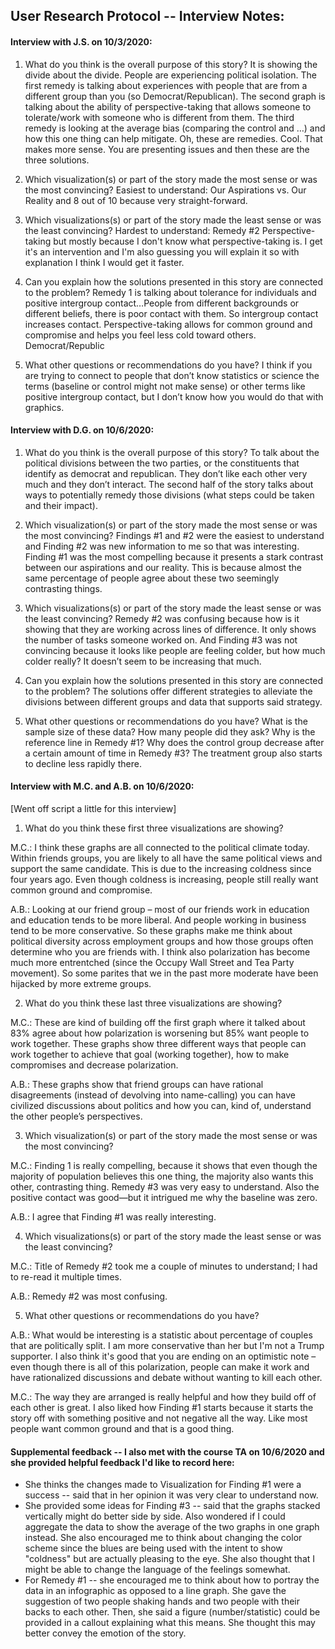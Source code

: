 ## User Research Protocol -- Interview Notes:

#### Interview with J.S. on 10/3/2020:
1.	What do you think is the overall purpose of this story?
It is showing the divide about the divide. People are experiencing political isolation. The first remedy is talking about experiences with people that are from a different group than you (so Democrat/Republican). The second graph is talking about the ability of perspective-taking that allows someone to tolerate/work with someone who is different from them. The third remedy is looking at the average bias (comparing the control and …) and how this one thing can help mitigate. Oh, these are remedies. Cool. That makes more sense. You are presenting issues and then these are the three solutions.

2.	Which visualization(s) or part of the story made the most sense or was the most convincing?
Easiest to understand: Our Aspirations vs. Our Reality and 8 out of 10 because very straight-forward.


3.	Which visualizations(s) or part of the story made the least sense or was the least convincing?
Hardest to understand: Remedy #2 Perspective-taking but mostly because I don't know what perspective-taking is. I get it's an intervention and I'm also guessing you will explain it so with explanation I think I would get it faster.

4.	Can you explain how the solutions presented in this story are connected to the problem?
Remedy 1 is talking about tolerance for individuals and positive intergroup contact…People from different backgrounds or different beliefs, there is poor contact with them. So intergroup contact increases contact. Perspective-taking allows for common ground and compromise and helps you feel less cold toward others. Democrat/Republic

5.	What other questions or recommendations do you have?
I think if you are trying to connect to people that don’t know statistics or science the terms (baseline or control might not make sense) or other terms like positive intergroup contact, but I don’t know how you would do that with graphics.

#### Interview with D.G. on 10/6/2020:

1.	What do you think is the overall purpose of this story?
To talk about the political divisions between the two parties, or the constituents that identify as democrat and republican. They don’t like each other very much and they don’t interact. The second half of the story talks about ways to potentially remedy those divisions (what steps could be taken and their impact).

2.	Which visualization(s) or part of the story made the most sense or was the most convincing?
Findings #1 and #2 were the easiest to understand and Finding #2 was new information to me so that was interesting. Finding #1 was the most compelling because it presents a stark contrast between our aspirations and our reality. This is because almost the same percentage of people agree about these two seemingly contrasting things.

3.	Which visualizations(s) or part of the story made the least sense or was the least convincing?
Remedy #2 was confusing because how is it showing that they are working across lines of difference. It only shows the number of tasks someone worked on. And Finding #3 was not convincing because it looks like people are feeling colder, but how much colder really? It doesn’t seem to be increasing that much.

4.	Can you explain how the solutions presented in this story are connected to the problem?
The solutions offer different strategies to alleviate the divisions between different groups and data that supports said strategy.

5.	What other questions or recommendations do you have?
What is the sample size of these data? How many people did they ask? Why is the reference line in Remedy #1? Why does the control group decrease after a certain amount of time in Remedy #3? The treatment group also starts to decline less rapidly there.


#### Interview with M.C. and A.B. on 10/6/2020:
[Went off script a little for this interview]

1. What do you think these first three visualizations are showing?

M.C.: I think these graphs are all connected to the political climate today. Within friends groups, you are likely to all have the same political views and support the same candidate. This is due to the increasing coldness since four years ago. Even though coldness is increasing, people still really want common ground and compromise. 

A.B.: Looking at our friend group – most of our friends work in education and education tends to be more liberal. And people working in business tend to be more conservative. So these graphs make me think about political diversity across employment groups and how those groups often determine who you are friends with. I think also polarization has become much more entrentched (since the Occupy Wall Street and Tea Party movement). So some parites that we in the past more moderate have been hijacked by more extreme groups.

2. What do you think these last three visualizations are showing?

M.C.: These are kind of building off the first graph where it talked about 83% agree about how polarization is worsening but 85% want people to work together. These graphs show three different ways that people can work together to achieve that goal (working together), how to make compromises and decrease polarization.

A.B.: These graphs show that friend groups can have rational disagreements (instead of devolving into name-calling) you can have civilized discussions about politics and how you can, kind of, understand the other people’s perspectives. 

3.	Which visualization(s) or part of the story made the most sense or was the most convincing?

M.C.: Finding 1 is really compelling, because it shows that even though the majority of population believes this one thing, the majority also wants this other, contrasting thing. Remedy #3 was very easy to understand.  Also the positive contact was good—but it intrigued me why the baseline was zero.

A.B.: I agree that Finding #1 was really interesting.

4.	Which visualizations(s) or part of the story made the least sense or was the least convincing?

M.C.: Title of Remedy #2 took me a couple of minutes to understand; I had to re-read it multiple times.

A.B.: Remedy #2 was most confusing.

5.	What other questions or recommendations do you have?

A.B.: What would be interesting is a statistic about percentage of couples that are politically split. I am more conservative than her but I'm not a Trump supporter. I also think it's good that you are ending on an optimistic note – even though there is all of this polarization, people can make it work and have rationalized discussions and debate without wanting to kill each other.

M.C.: The way they are arranged is really helpful and how they build off of each other is great. I also liked how Finding #1 starts because it starts the story off with something positive and not negative all the way. Like most people want common ground and that is a good thing.


#### Supplemental feedback -- I also met with the course TA on 10/6/2020 and she provided helpful feedback I'd like to record here:
- She thinks the changes made to Visualization for Finding #1 were a success -- said that in her opinion it was very clear to understand now.
- She provided some ideas for Finding #3 -- said that the graphs stacked vertically might do better side by side. Also wondered if I could aggregate the data to show the average of the two graphs in one graph instead. She also encouraged me to think about changing the color scheme since the blues are being used with the intent to show "coldness" but are actually pleasing to the eye. She also thought that I might be able to change the language of the feelings somewhat.
- For Remedy #1 -- she encouraged me to think about how to portray the data in an infographic as opposed to a line graph. She gave the suggestion of two people shaking hands and two people with their backs to each other. Then, she said a figure (number/statistic) could be provided in a callout explaining what this means. She thought this may better convey the emotion of the story.
